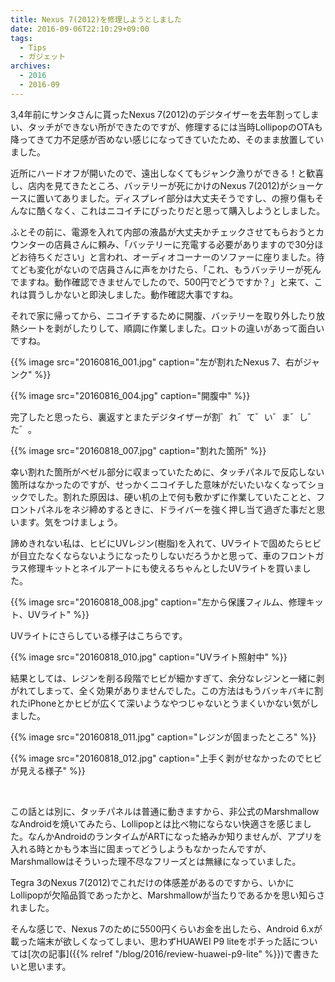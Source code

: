 ```yaml
---
title: Nexus 7(2012)を修理しようとしました
date: 2016-09-06T22:10:29+09:00
tags:
  - Tips
  - ガジェット
archives:
  - 2016
  - 2016-09
---
```


3,4年前にサンタさんに貰ったNexus 7(2012)のデジタイザーを去年割ってしまい、タッチができない所ができたのですが、修理するには当時LollipopのOTAも降ってきて力不足感が否めない感じになってきていたため、そのまま放置していました。

近所にハードオフが開いたので、遠出しなくてもジャンク漁りができる！と歓喜し、店内を見てきたところ、バッテリーが死にかけのNexus 7(2012)がショーケースに置いてありました。ディスプレイ部分は大丈夫そうですし、の擦り傷もそんなに酷くなく、これはニコイチにぴったりだと思って購入しようとしました。

ふとその前に、電源を入れて内部の液晶が大丈夫かチェックさせてもらおうとカウンターの店員さんに頼み、「バッテリーに充電する必要がありますので30分ほどお待ちください」と言われ、オーディオコーナーのソファーに座りました。待てども変化がないので店員さんに声をかけたら、「これ、もうバッテリーが死んでますね。動作確認できませんでしたので、500円でどうですか？」と来て、これは買うしかないと即決しました。動作確認大事ですね。

それで家に帰ってから、ニコイチするために開腹、バッテリーを取り外したり放熱シートを剥がしたりして、順調に作業しました。ロットの違いがあって面白いですね。

{{% image src="20160816_001.jpg" caption="左が割れたNexus 7、右がジャンク" %}}

{{% image src="20160816_004.jpg" caption="開腹中" %}}

完了したと思ったら、裏返すとまたデジタイザーが割゛れ゛て゛い゛ま゛し゛た゛。

{{% image src="20160818_007.jpg" caption="割れた箇所" %}}

幸い割れた箇所がベゼル部分に収まっていたために、タッチパネルで反応しない箇所はなかったのですが、せっかくニコイチした意味がだいたいなくなってショックでした。割れた原因は、硬い机の上で何も敷かずに作業していたことと、フロントパネルをネジ締めするときに、ドライバーを強く押し当て過ぎた事だと思います。気をつけましょう。

諦めきれない私は、ヒビにUVレジン(樹脂)を入れて、UVライトで固めたらヒビが目立たなくならないようになったりしないだろうかと思って、車のフロントガラス修理キットとネイルアートにも使えるちゃんとしたUVライトを買いました。

{{% image src="20160818_008.jpg" caption="左から保護フィルム、修理キット、UVライト" %}}

UVライトにさらしている様子はこちらです。

{{% image src="20160818_010.jpg" caption="UVライト照射中" %}}

結果としては、レジンを削る段階でヒビが細かすぎて、余分なレジンと一緒に剥がれてしまって、全く効果がありませんでした。この方法はもうバッキバキに割れたiPhoneとかヒビが広くて深いようなやつじゃないとうまくいかない気がしました。

{{% image src="20160818_011.jpg" caption="レジンが固まったところ" %}}

{{% image src="20160818_012.jpg" caption="上手く剥がせなかったのでヒビが見える様子" %}}

<br>

この話とは別に、タッチパネルは普通に動きますから、非公式のMarshmallowなAndroidを焼いてみたら、Lollipopとは比べ物にならない快適さを感じました。なんかAndroidのランタイムがARTになった絡みか知りませんが、アプリを入れる時とかもう本当に固まってどうしようもなかったんですが、Marshmallowはそういった理不尽なフリーズとは無縁になっていました。

Tegra 3のNexus 7(2012)でこれだけの体感差があるのですから、いかにLollipopが欠陥品質であったかと、Marshmallowが当たりであるかを思い知らされました。

そんな感じで、Nexus 7のために5500円くらいお金を出したら、Android 6.xが載った端末が欲しくなってしまい、思わずHUAWEI P9 liteをポチった話については[次の記事]({{% relref "/blog/2016/review-huawei-p9-lite" %}})で書きたいと思います。
